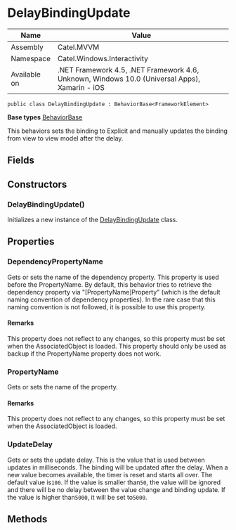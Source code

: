 

# DelayBindingUpdate

Name|Value
---|---
Assembly|Catel.MVVM
Namespace|Catel.Windows.Interactivity
Available on|.NET Framework 4.5, .NET Framework 4.6, Unknown, Windows 10.0 (Universal Apps), Xamarin - iOS

```
public class DelayBindingUpdate : BehaviorBase<FrameworkElement>
```

**Base types**
[BehaviorBase]()


This behaviors sets the binding to Explicit and manually updates the binding from view to view model after the delay.



## Fields

## Constructors

### DelayBindingUpdate()

Initializes a new instance of the [DelayBindingUpdate](#) class.



## Properties

### DependencyPropertyName

Gets or sets the name of the dependency property. This property is used before the PropertyName. By default, this behavior tries to retrieve the dependency property via "[PropertyName]Property" (which is the default naming convention of dependency properties). In the rare case that this naming convention is not followed, it is possible to use this property.

#### Remarks

This property does not reflect to any changes, so this property must be set when the AssociatedObject is loaded. This property should only be used as backup if the PropertyName property does not work.



### PropertyName

Gets or sets the name of the property.

#### Remarks

This property does not reflect to any changes, so this property must be set when the AssociatedObject is loaded.



### UpdateDelay

Gets or sets the update delay. This is the value that is used between updates in milliseconds. The binding will be updated after the delay. When a new value becomes available, the timer is reset and starts all over. The default value is`100`. If the value is smaller than`50`, the value will be ignored and there will be no delay between the value change and binding update. If the value is higher than`5000`, it will be set to`5000`.



## Methods

